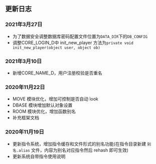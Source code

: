## 更新日志

### 2021年3月27日

* 为了数据安全调整数据库密码配置文件位置为`DATA_DIR`下的`DB_CONFIG`
* 调整CORE_LOGIN_D中 init_new_player 方法为`private void init_new_player(object user, object ob)`

### 2021年3月10日

* 新增CORE_NAME_D，用户注册校验是否重名

### 2020年11月22日

* MOVE 模块优化，增加可控制是否自动 look
* DBASE 模块增加默认对象设置
* ROOM 模块优化，增加函数别名
* 补充框架文档

### 2020年11月19日

* 更新指令系统，增加指令缓存和文件形式的别名功能(在指令目录新建 `别名.alias` 文件，内容为别名对应指令然后 rehash 即可生效)
* 更新系统自带指令使用说明
